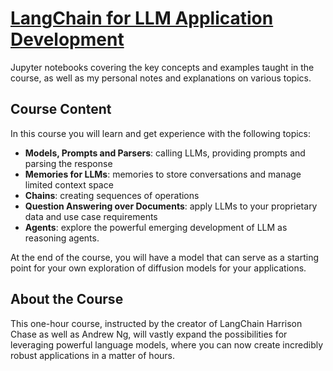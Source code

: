 # [LangChain for LLM Application Development](https://www.deeplearning.ai/short-courses/langchain-for-llm-application-development/)

Jupyter notebooks covering the key concepts and examples taught in the course, as well as my personal notes and explanations on various topics.

## Course Content

In this course you will learn and get experience with the following topics:

- **Models, Prompts and Parsers**: calling LLMs, providing prompts and parsing the response
- **Memories for LLMs**: memories to store conversations and manage limited context space
- **Chains**: creating sequences of operations
- **Question Answering over Documents**: apply LLMs to your proprietary data and use case requirements
- **Agents**: explore the powerful emerging development of LLM as reasoning agents.

At the end of the course, you will have a model that can serve as a starting point for your own exploration of diffusion models for your applications.

## About the Course

This one-hour course, instructed by the creator of LangChain Harrison Chase as well as Andrew Ng, will vastly expand the possibilities for leveraging powerful language models, where you can now create incredibly robust applications in a matter of hours.
